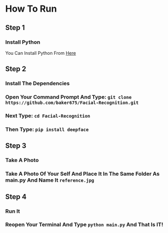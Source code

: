 # How To Run
## Step 1
### Install Python
You Can Install Python From [Here](https://www.python.org/downloads/)
## Step 2
### Install The Dependencies
### Open Your Command Prompt And Type: `git clone https://github.com/baker675/Facial-Recognition.git` 
### Next Type: `cd Facial-Recognition`
### Then Type: `pip install deepface`
## Step 3
### Take A Photo
### Take A Photo Of Your Self And Place It In The Same Folder As main.py And Name It `reference.jpg`
## Step 4
### Run It
### Reopen Your Terminal And Type `python main.py` And That Is IT!
